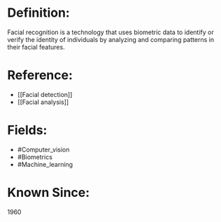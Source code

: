 

# Definition:
Facial recognition is a technology that uses biometric data to identify or verify the identity of individuals by analyzing and comparing patterns in their facial features.

# Reference:
- [[Facial detection]]
- [[Facial analysis]]

# Fields: 
- #Computer_vision
- #Biometrics
- #Machine_learning

# Known Since:
1960

